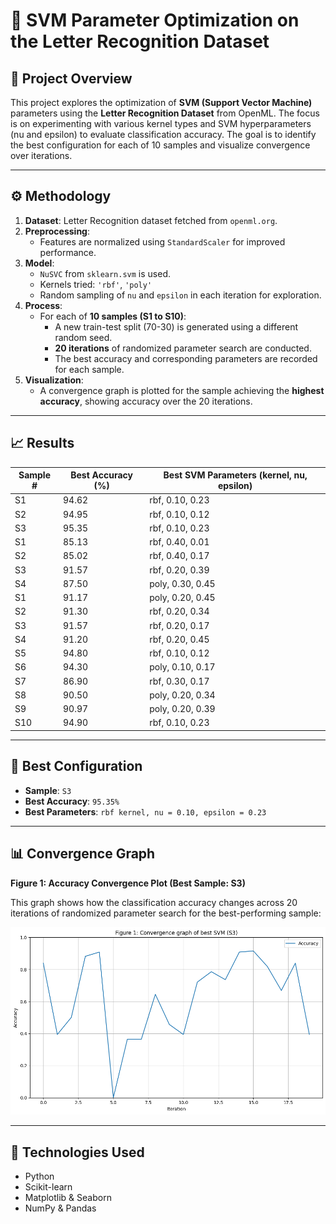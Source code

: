 
# 🧠 SVM Parameter Optimization on the Letter Recognition Dataset

## 📌 Project Overview

This project explores the optimization of **SVM (Support Vector Machine)** parameters using the **Letter Recognition Dataset** from OpenML. The focus is on experimenting with various kernel types and SVM hyperparameters (nu and epsilon) to evaluate classification accuracy. The goal is to identify the best configuration for each of 10 samples and visualize convergence over iterations.

---

## ⚙️ Methodology

1. **Dataset**: Letter Recognition dataset fetched from `openml.org`.
2. **Preprocessing**:
   - Features are normalized using `StandardScaler` for improved performance.
3. **Model**:
   - `NuSVC` from `sklearn.svm` is used.
   - Kernels tried: `'rbf'`, `'poly'`
   - Random sampling of `nu` and `epsilon` in each iteration for exploration.
4. **Process**:
   - For each of **10 samples (S1 to S10)**:
     - A new train-test split (70-30) is generated using a different random seed.
     - **20 iterations** of randomized parameter search are conducted.
     - The best accuracy and corresponding parameters are recorded for each sample.
5. **Visualization**:
   - A convergence graph is plotted for the sample achieving the **highest accuracy**, showing accuracy over the 20 iterations.

---

## 📈 Results

| Sample # | Best Accuracy (%) | Best SVM Parameters (kernel, nu, epsilon) |
|----------|-------------------|--------------------------------------------|
| S1       | 94.62             | rbf, 0.10, 0.23                            |
| S2       | 94.95             | rbf, 0.10, 0.12                            |
| S3       | 95.35             | rbf, 0.10, 0.23                            |
| S1       | 85.13             | rbf, 0.40, 0.01                            |
| S2       | 85.02             | rbf, 0.40, 0.17                            |
| S3       | 91.57             | rbf, 0.20, 0.39                            |
| S4       | 87.50             | poly, 0.30, 0.45                           |
| S1       | 91.17             | poly, 0.20, 0.45                           |
| S2       | 91.30             | rbf, 0.20, 0.34                            |
| S3       | 91.57             | rbf, 0.20, 0.17                            |
| S4       | 91.20             | rbf, 0.20, 0.45                            |
| S5       | 94.80             | rbf, 0.10, 0.12                            |
| S6       | 94.30             | poly, 0.10, 0.17                           |
| S7       | 86.90             | rbf, 0.30, 0.17                            |
| S8       | 90.50             | poly, 0.20, 0.34                           |
| S9       | 90.97             | poly, 0.20, 0.39                           |
| S10      | 94.90             | rbf, 0.10, 0.23                            |

---

## 🌟 Best Configuration

- **Sample**: `S3`
- **Best Accuracy**: `95.35%`
- **Best Parameters**: `rbf kernel, nu = 0.10, epsilon = 0.23`

---

## 📊 Convergence Graph

**Figure 1: Accuracy Convergence Plot (Best Sample: S3)**

This graph shows how the classification accuracy changes across 20 iterations of randomized parameter search for the best-performing sample:

![Convergence Plot](https://github.com/aradhyyySharrma8204/Parameter/blob/main/ConvergenceGraph.png)


---

## 🧪 Technologies Used

- Python
- Scikit-learn
- Matplotlib & Seaborn
- NumPy & Pandas
